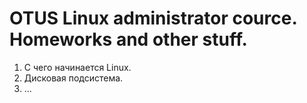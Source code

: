 # OTUS Linux administrator cource. Homeworks and other stuff.
1. С чего начинается Linux.
2. Дисковая подсистема.
3. ...
